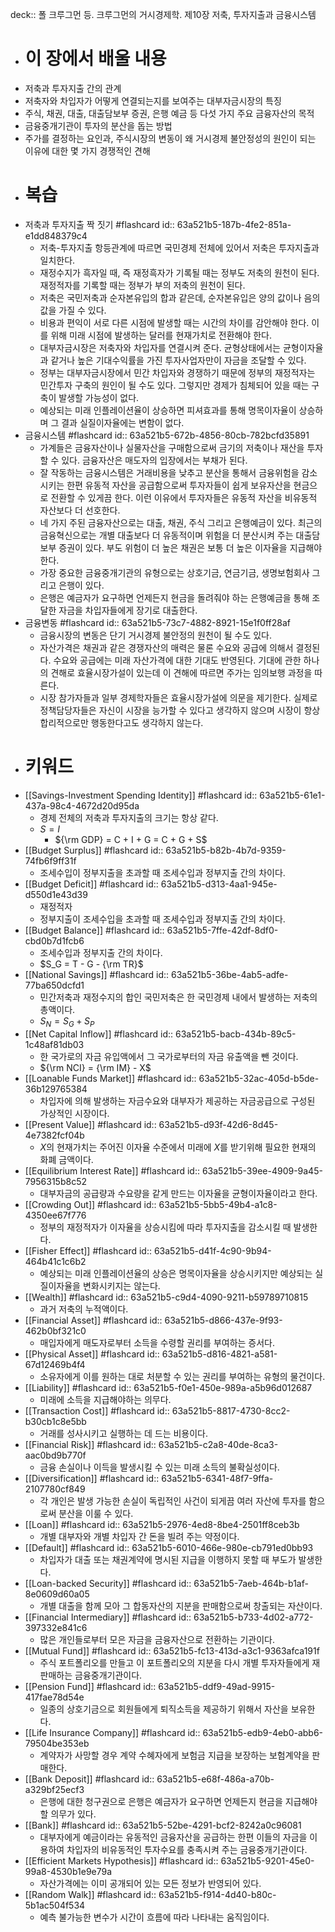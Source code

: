 deck:: 폴 크루그먼 등. 크루그먼의 거시경제학. 제10장 저축, 투자지출과 금융시스템

- # 이 장에서 배울 내용
- 저축과 투자지출 간의 관계
- 저축자와 차입자가 어떻게 연결되는지를 보여주는 대부자금시장의 특징
- 주식, 채권, 대출, 대출담보부 증권, 은행 예금 등 다섯 가지 주요 금융자산의 목적
- 금융중개기관이 투자의 분산을 돕는 방법
- 주가를 결정하는 요인과, 주식시장의 변동이 왜 거시경제 불안정성의 원인이 되는 이유에 대한 몇 가지 경쟁적인 견해
- # 복습
- 저축과 투자지출 짝 짓기 #flashcard
  id:: 63a521b5-187b-4fe2-851a-e1dd848379c4
	- 저축-투자지출 항등관계에 따르면 국민경제 전체에 있어서 저축은 투자지출과 일치한다.
	- 재정수지가 흑자일 때, 즉 재정흑자가 기록될 때는 정부도 저축의 원천이 된다. 재정적자를 기록할 때는 정부가 부의 저축의 원천이 된다.
	- 저축은 국민저축과 순자본유입의 합과 같은데, 순자본유입은 양의 값이나 음의 값을 가질 수 있다.
	- 비용과 편익이 서로 다른 시점에 발생할 때는 시간의 차이를 감안해야 한다. 이를 위해 미래 시점에 발생하는 달러를 현재가치로 전환해야 한다.
	- 대부자금시장은 저축자와 차입자를 연결시켜 준다. 균형상태에서는 균형이자율과 같거나 높은 기대수익률을 가진 투자사업자만이 자금을 조달할 수 있다.
	- 정부는 대부자금시장에서 민간 차입자와 경쟁하기 때문에 정부의 재정적자는 민간투자 구축의 원인이 될 수도 있다. 그렇지만 경제가 침체되어 있을 때는 구축이 발생할 가능성이 없다.
	- 예상되는 미래 인플레이션율이 상승하면 피셔효과를 통해 명목이자율이 상승하며 그 결과 실질이자율에는 변함이 없다.
- 금융시스템 #flashcard
  id:: 63a521b5-672b-4856-80cb-782bcfd35891
	- 가계들은 금융자산이나 실물자산을 구매함으로써 금기의 저축이나 재산을 투자할 수 있다. 금융자산은 매도자의 입장에서는 부채가 된다.
	- 잘 작동하는 금융시스템은 거래비용을 낮추고 분산을 통해서 금융위험을 감소시키는 한편 유동적 자산을 공급함으로써 투자자들이 쉽게 보유자산을 현금으로 전환할 수 있게끔 한다. 이런 이유에서 투자자들은 유동적 자산을 비유동적 자산보다 더 선호한다.
	- 네 가지 주된 금융자산으로는 대출, 채권, 주식 그리고 은행예금이 있다. 최근의 금융혁신으로는 개별 대출보다 더 유동적이며 위험을 더 분산시켜 주는 대출담보부 증권이 있다. 부도 위험이 더 높은 채권은 보통 더 높은 이자율을 지급해야 한다.
	- 가장 중요한 금융중개기관의 유형으로는 상호기금, 연금기금, 생명보험회사 그리고 은행이 있다.
	- 은행은 예금자가 요구하면 언제든지 현금을 돌려줘야 하는 은행예금을 통해 조달한 자금을 차입자들에게 장기로 대출한다.
- 금융변동 #flashcard
  id:: 63a521b5-73c7-4882-8921-15e1f0ff28af
	- 금융시장의 변동은 단기 거시경제 불안정의 원천이 될 수도 있다.
	- 자산가격은 채권과 같은 경쟁자산의 매력은 물론 수요와 공급에 의해서 결정된다. 수요와 공급에는 미래 자산가격에 대한 기대도 반영된다. 기대에 관한 하나의 견해로 효율시장가설이 있는데 이 견해에 따르면 주가는 임의보행 과정을 따른다.
	- 시장 참가자들과 일부 경제학자들은 효율시장가설에 의문을 제기한다. 실제로 정책담당자들은 자신이 시장을 능가할 수 있다고 생각하지 않으며 시장이 항상 합리적으로만 행동한다고도 생각하지 않는다.
- # 키워드
- [[Savings-Investment Spending Identity]] #flashcard
  id:: 63a521b5-61e1-437a-98c4-4672d20d95da
	- 경제 전체의 저축과 투자지출의 크기는 항상 같다.
	- $S = I$
		- ${\rm GDP} = C + I + G = C + G + S$
- [[Budget Surplus]] #flashcard
  id:: 63a521b5-b82b-4b7d-9359-74fb6f9ff31f
	- 조세수입이 정부지출을 초과할 때 조세수입과 정부지출 간의 차이다.
- [[Budget Deficit]] #flashcard
  id:: 63a521b5-d313-4aa1-945e-d550d1e43d39
	- 재정적자
	- 정부지출이 조세수입을 초과할 때 조세수입과 정부지출 간의 차이다.
- [[Budget Balance]] #flashcard
  id:: 63a521b5-7ffe-42df-8df0-cbd0b7d1fcb6
	- 조세수입과 정부지출 간의 차이다.
	- $S_G = T - G - {\rm TR}$
- [[National Savings]] #flashcard
  id:: 63a521b5-36be-4ab5-adfe-77ba650dcfd1
	- 민간저축과 재정수지의 합인 국민저축은 한 국민경제 내에서 발생하는 저축의 총액이다.
	- $S_N = S_G + S_P$
- [[Net Capital Inflow]] #flashcard
  id:: 63a521b5-bacb-434b-89c5-1c48af81db03
	- 한 국가로의 자금 유입액에서 그 국가로부터의 자금 유출액을 뺀 것이다.
	- ${\rm NCI} = {\rm IM} - X$
- [[Loanable Funds Market]] #flashcard
  id:: 63a521b5-32ac-405d-b5de-36b129765384
	- 차입자에 의해 발생하는 자금수요와 대부자가 제공하는 자금공급으로 구성된 가상적인 시장이다.
- [[Present Value]] #flashcard
  id:: 63a521b5-d93f-42d6-8d45-4e7382fcf04b
	- $X$의 현재가치는 주어진 이자율 수준에서 미래에 $X$를 받기위해 필요한 현재의 화폐 금액이다.
- [[Equilibrium Interest Rate]] #flashcard
  id:: 63a521b5-39ee-4909-9a45-7956315b8c52
	- 대부자금의 공급량과 수요량을 같게 만드는 이자율을 균형이자율이라고 한다.
- [[Crowding Out]] #flashcard
  id:: 63a521b5-5bb5-49b4-a1c8-4350ee67f776
	- 정부의 재정적자가 이자율을 상승시킴에 따라 투자지출을 감소시킬 때 발생한다.
- [[Fisher Effect]] #flashcard
  id:: 63a521b5-d41f-4c90-9b94-464b41c1c6b2
	- 예상되는 미래 인플레이션율의 상승은 명목이자율을 상승시키지만 예상되는 실질이자율을 변화시키지는 않는다.
- [[Wealth]] #flashcard
  id:: 63a521b5-c9d4-4090-9211-b59789710815
	- 과거 저축의 누적액이다.
- [[Financial Asset]] #flashcard
  id:: 63a521b5-d866-437e-9f93-462b0bf321c0
	- 매입자에게 매도자로부터 소득을 수령할 권리를 부여하는 증서다.
- [[Physical Asset]] #flashcard
  id:: 63a521b5-d816-4821-a581-67d12469b4f4
	- 소유자에게 이를 원하는 대로 처분할 수 있는 권리를 부여하는 유형의 물건이다.
- [[Liability]] #flashcard
  id:: 63a521b5-f0e1-450e-989a-a5b96d012687
	- 미래에 소득을 지급해야하는 의무다.
- [[Transaction Cost]] #flashcard
  id:: 63a521b5-8817-4730-8cc2-b30cb1c8e5bb
	- 거래를 성사시키고 실행하는 데 드는 비용이다.
- [[Financial Risk]] #flashcard
  id:: 63a521b5-c2a8-40de-8ca3-aac0bd9b770f
	- 금융 손실이나 이득을 발생시킬 수 있는 미래 소득의 불확실성이다.
- [[Diversification]] #flashcard
  id:: 63a521b5-6341-48f7-9ffa-2107780cf849
	- 각 개인은 발생 가능한 손실이 독립적인 사건이 되게끔 여러 자산에 투자를 함으로써 분산을 이룰 수 있다.
- [[Loan]] #flashcard
  id:: 63a521b5-2976-4ed8-8be4-2501ff8ceb3b
	- 개별 대부자와 개별 차입자 간 돈을 빌려 주는 약정이다.
- [[Default]] #flashcard
  id:: 63a521b5-6010-466e-980e-cb791ed0bb93
	- 차입자가 대출 또는 채권계약에 명시된 지급을 이행하지 못할 때 부도가 발생한다.
- [[Loan-backed Security]] #flashcard
  id:: 63a521b5-7aeb-464b-b1af-8e0609d60a05
	- 개별 대출을 함께 모아 그 합동자산의 지분을 판매함으로써 창출되는 자산이다.
- [[Financial Intermediary]] #flashcard
  id:: 63a521b5-b733-4d02-a772-397332e841c6
	- 많은 개인들로부터 모은 자금을 금융자산으로 전환하는 기관이다.
- [[Mutual Fund]] #flashcard
  id:: 63a521b5-fc13-413d-a3c1-9363afca191f
	- 주식 포트폴리오를 만들고 이 포트폴리오의 지분을 다시 개별 투자자들에게 재판매하는 금융중개기관이다.
- [[Pension Fund]] #flashcard
  id:: 63a521b5-ddf9-49ad-9915-417fae78d54e
	- 일종의 상호기금으로 회원들에게 퇴직소득을 제공하기 위해서 자산을 보유한다.
- [[Life Insurance Company]] #flashcard
  id:: 63a521b5-edb9-4eb0-abb6-79504be353eb
	- 계약자가 사망할 경우 계약 수혜자에게 보험금 지급을 보장하는 보험계약을 판매한다.
- [[Bank Deposit]] #flashcard
  id:: 63a521b5-e68f-486a-a70b-a329bf25ecf3
	- 은행에 대한 청구권으로 은행은 예금자가 요구하면 언제든지 현금을 지급해야 할 의무가 있다.
- [[Bank]] #flashcard
  id:: 63a521b5-52be-4291-bcf2-8242a0c96081
	- 대부자에게 예금이라는 유동적인 금융자산을 공급하는 한편 이들의 자금을 이용하여 차입자의 비유동적인 투자수요를 충족시켜 주는 금융중개기관이다.
- [[Efficient Markets Hypothesis]] #flashcard
  id:: 63a521b5-9201-45e0-99a8-4530b1e9e79a
	- 자산가격에는 이미 공개되어 있는 모든 정보가 반영되어 있다.
- [[Random Walk]] #flashcard
  id:: 63a521b5-f914-4d40-b80c-5b1ac504f534
	- 예측 불가능한 변수가 시간이 흐름에 따라 나타내는 움직임이다.